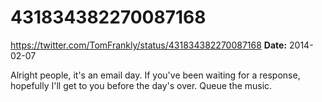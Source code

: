 # 431834382270087168
https://twitter.com/TomFrankly/status/431834382270087168
**Date:** 2014-02-07

Alright people, it's an email day. If you've been waiting for a response, hopefully I'll get to you before the day's over. Queue the music.

